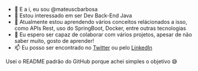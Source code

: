 - 👋 E a i, eu sou @mateuscbarbosa
- 👀 Estou interessado em ser Dev Back-End Java
- 🌱 Atualmente estou aprendendo vários conceitos relácionados a isso, como APIs Rest, uso do SpringBoot, Docker, entre outras tecnologias 
- 💞️ Eu espero ser capaz de colaborar com vários projetos, apesar de não saber muito, gosto de aprender!
- 📫 Eu posso ser encontrado no [Twitter](https://twitter.com/MateusCbarbosa_) ou pelo [LinkedIn](https://www.linkedin.com/in/mateus-barbosa/)

Usei o README padrão do GitHub porque achei simples o objetivo 😅
<!---
mateuscbarbosa/mateuscbarbosa is a ✨ special ✨ repository because its `README.md` (this file) appears on your GitHub profile.
You can click the Preview link to take a look at your changes.
--->
